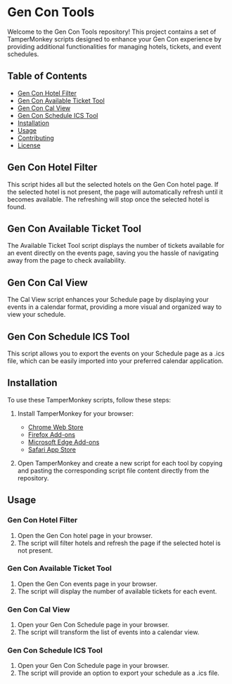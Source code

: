 # Gen Con Tools

Welcome to the Gen Con Tools repository! This project contains a set of TamperMonkey scripts designed to enhance your Gen Con experience by providing additional functionalities for managing hotels, tickets, and event schedules.

## Table of Contents
- [Gen Con Hotel Filter](#gen-con-hotel-filter)
- [Gen Con Available Ticket Tool](#gen-con-available-ticket-tool)
- [Gen Con Cal View](#gen-con-cal-view)
- [Gen Con Schedule ICS Tool](#gen-con-schedule-ics-tool)
- [Installation](#installation)
- [Usage](#usage)
- [Contributing](#contributing)
- [License](#license)

## Gen Con Hotel Filter

This script hides all but the selected hotels on the Gen Con hotel page. If the selected hotel is not present, the page will automatically refresh until it becomes available. The refreshing will stop once the selected hotel is found.

## Gen Con Available Ticket Tool

The Available Ticket Tool script displays the number of tickets available for an event directly on the events page, saving you the hassle of navigating away from the page to check availability.

## Gen Con Cal View

The Cal View script enhances your Schedule page by displaying your events in a calendar format, providing a more visual and organized way to view your schedule.

## Gen Con Schedule ICS Tool

This script allows you to export the events on your Schedule page as a .ics file, which can be easily imported into your preferred calendar application.

## Installation

To use these TamperMonkey scripts, follow these steps:

1. Install TamperMonkey for your browser:
    - [Chrome Web Store](https://chromewebstore.google.com/detail/tampermonkey/dhdgffkkebhmkfjojejmpbldmpobfkfo)
    - [Firefox Add-ons](https://addons.mozilla.org/en-US/firefox/addon/tampermonkey/)
    - [Microsoft Edge Add-ons](https://microsoftedge.microsoft.com/addons/detail/iikmkjmpaadaobahmlepeloendndfphd)
    - [Safari App Store](https://apps.apple.com/us/app/tampermonkey/id1482490089)

2. Open TamperMonkey and create a new script for each tool by copying and pasting the corresponding script file content directly from the repository.

## Usage

### Gen Con Hotel Filter

1. Open the Gen Con hotel page in your browser.
2. The script will filter hotels and refresh the page if the selected hotel is not present.

### Gen Con Available Ticket Tool

1. Open the Gen Con events page in your browser.
2. The script will display the number of available tickets for each event.

### Gen Con Cal View

1. Open your Gen Con Schedule page in your browser.
2. The script will transform the list of events into a calendar view.

### Gen Con Schedule ICS Tool

1. Open your Gen Con Schedule page in your browser.
2. The script will provide an option to export your schedule as a .ics file.
